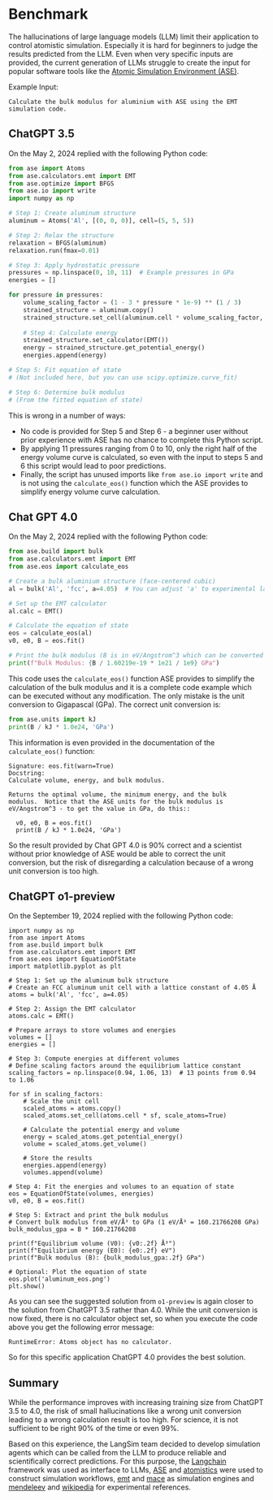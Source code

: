 # Benchmark
The hallucinations of large language models (LLM) limit their application to control atomistic simulation. Especially
it is hard for beginners to judge the results predicted from the LLM. Even when very specific inputs are provided, the
current generation of LLMs struggle to create the input for popular software tools like the [Atomic Simulation Environment (ASE)](https://wiki.fysik.dtu.dk/ase/).

Example Input:
```
Calculate the bulk modulus for aluminium with ASE using the EMT simulation code.
```

## ChatGPT 3.5
On the May 2, 2024 replied with the following Python code: 
```python
from ase import Atoms
from ase.calculators.emt import EMT
from ase.optimize import BFGS
from ase.io import write
import numpy as np

# Step 1: Create aluminum structure
aluminum = Atoms('Al', [(0, 0, 0)], cell=(5, 5, 5))

# Step 2: Relax the structure
relaxation = BFGS(aluminum)
relaxation.run(fmax=0.01)

# Step 3: Apply hydrostatic pressure
pressures = np.linspace(0, 10, 11)  # Example pressures in GPa
energies = []

for pressure in pressures:
    volume_scaling_factor = (1 - 3 * pressure * 1e-9) ** (1 / 3)
    strained_structure = aluminum.copy()
    strained_structure.set_cell(aluminum.cell * volume_scaling_factor, scale_atoms=True)
    
    # Step 4: Calculate energy
    strained_structure.set_calculator(EMT())
    energy = strained_structure.get_potential_energy()
    energies.append(energy)

# Step 5: Fit equation of state
# (Not included here, but you can use scipy.optimize.curve_fit)

# Step 6: Determine bulk modulus
# (From the fitted equation of state)
```
This is wrong in a number of ways: 
* No code is provided for Step 5 and Step 6 - a beginner user without prior experience with ASE has no chance to 
  complete this Python script. 
* By applying 11 pressures ranging from 0 to 10, only the right half of the energy volume curve is calculated, so even
  with the input to steps 5 and 6 this script would lead to poor predictions. 
* Finally, the script has unused imports like `from ase.io import write` and is not using the `calculate_eos()` function
  which the ASE provides to simplify energy volume curve calculation. 

## Chat GPT 4.0
On the May 2, 2024 replied with the following Python code: 
```python
from ase.build import bulk
from ase.calculators.emt import EMT
from ase.eos import calculate_eos

# Create a bulk aluminium structure (face-centered cubic)
al = bulk('Al', 'fcc', a=4.05)  # You can adjust 'a' to experimental lattice constant

# Set up the EMT calculator
al.calc = EMT()

# Calculate the equation of state
eos = calculate_eos(al)
v0, e0, B = eos.fit()

# Print the bulk modulus (B is in eV/Angstrom^3 which can be converted to GPa)
print(f"Bulk Modulus: {B / 1.60219e-19 * 1e21 / 1e9} GPa")
```
This code uses the `calculate_eos()` function ASE provides to simplify the calculation of the bulk modulus and it is a
complete code example which can be executed without any modification. The only mistake is the unit conversion to 
Gigapascal (GPa). The correct unit conversion is: 
```python
from ase.units import kJ
print(B / kJ * 1.0e24, 'GPa')
```
This information is even provided in the documentation of the `calculate_eos()` function:
```
Signature: eos.fit(warn=True)
Docstring:
Calculate volume, energy, and bulk modulus.

Returns the optimal volume, the minimum energy, and the bulk
modulus.  Notice that the ASE units for the bulk modulus is
eV/Angstrom^3 - to get the value in GPa, do this::

  v0, e0, B = eos.fit()
  print(B / kJ * 1.0e24, 'GPa')
```
So the result provided by Chat GPT 4.0 is 90% correct and a scientist without prior knowledge of ASE would be able to 
correct the unit conversion, but the risk of disregarding a calculation because of a wrong unit conversion is too high.

## ChatGPT o1-preview
On the September 19, 2024 replied with the following Python code: 
```
import numpy as np
from ase import Atoms
from ase.build import bulk
from ase.calculators.emt import EMT
from ase.eos import EquationOfState
import matplotlib.pyplot as plt

# Step 1: Set up the aluminum bulk structure
# Create an FCC aluminum unit cell with a lattice constant of 4.05 Å
atoms = bulk('Al', 'fcc', a=4.05)

# Step 2: Assign the EMT calculator
atoms.calc = EMT()

# Prepare arrays to store volumes and energies
volumes = []
energies = []

# Step 3: Compute energies at different volumes
# Define scaling factors around the equilibrium lattice constant
scaling_factors = np.linspace(0.94, 1.06, 13)  # 13 points from 0.94 to 1.06

for sf in scaling_factors:
    # Scale the unit cell
    scaled_atoms = atoms.copy()
    scaled_atoms.set_cell(atoms.cell * sf, scale_atoms=True)
    
    # Calculate the potential energy and volume
    energy = scaled_atoms.get_potential_energy()
    volume = scaled_atoms.get_volume()
    
    # Store the results
    energies.append(energy)
    volumes.append(volume)

# Step 4: Fit the energies and volumes to an equation of state
eos = EquationOfState(volumes, energies)
v0, e0, B = eos.fit()

# Step 5: Extract and print the bulk modulus
# Convert bulk modulus from eV/Å³ to GPa (1 eV/Å³ = 160.21766208 GPa)
bulk_modulus_gpa = B * 160.21766208

print(f"Equilibrium volume (V0): {v0:.2f} Å³")
print(f"Equilibrium energy (E0): {e0:.2f} eV")
print(f"Bulk modulus (B): {bulk_modulus_gpa:.2f} GPa")

# Optional: Plot the equation of state
eos.plot('aluminum_eos.png')
plt.show()
```
As you can see the suggested solution from `o1-preview` is again closer to the solution from ChatGPT 3.5 rather than 4.0.
While the unit conversion is now fixed, there is no calculator object set, so when you execute the code above you get
the following error message:
```
RuntimeError: Atoms object has no calculator.
```
So for this specific application ChatGPT 4.0 provides the best solution. 

## Summary
While the performance improves with increasing training size from ChatGPT 3.5 to 4.0, the risk of small hallucinations
like a wrong unit conversion leading to a wrong calculation result is too high. For science, it is not sufficient to be
right 90% of the time or even 99%. 

Based on this experience, the LangSim team decided to develop simulation agents which can be called from the LLM to 
produce reliable and scientifically correct predictions. For this purpose, the [Langchain](https://www.langchain.com/) 
framework was used as interface to LLMs, [ASE](https://wiki.fysik.dtu.dk/ase/) and [atomistics](https://atomistics.readthedocs.io)
were used to construct simulation workflows, [emt](https://wiki.fysik.dtu.dk/ase/ase/calculators/emt.html) and [mace](https://mace-docs.readthedocs.io/en/latest/)
as simulation engines and [mendeleev](https://mendeleev.readthedocs.io) and [wikipedia](https://en.wikipedia.org/wiki/Main_Page) 
for experimental references. 

